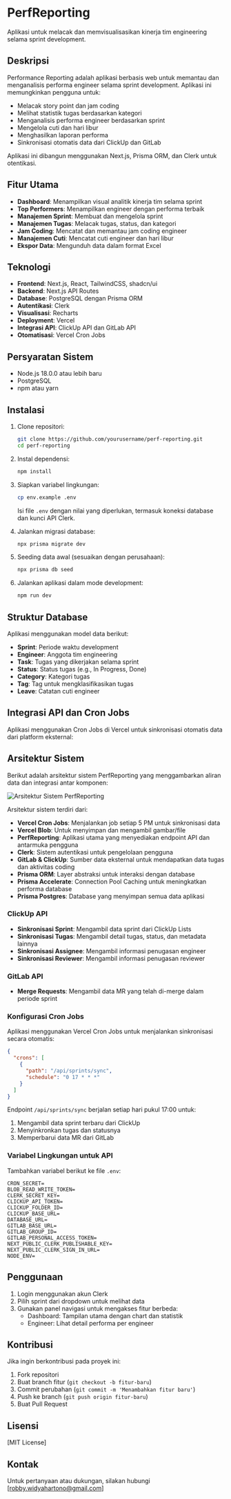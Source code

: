 # PerfReporting

Aplikasi untuk melacak dan memvisualisasikan kinerja tim engineering selama sprint development.

## Deskripsi

Performance Reporting adalah aplikasi berbasis web untuk memantau dan menganalisis performa engineer selama sprint development. Aplikasi ini memungkinkan pengguna untuk:

- Melacak story point dan jam coding
- Melihat statistik tugas berdasarkan kategori
- Menganalisis performa engineer berdasarkan sprint
- Mengelola cuti dan hari libur
- Menghasilkan laporan performa
- Sinkronisasi otomatis data dari ClickUp dan GitLab

Aplikasi ini dibangun menggunakan Next.js, Prisma ORM, dan Clerk untuk otentikasi.

## Fitur Utama

- **Dashboard**: Menampilkan visual analitik kinerja tim selama sprint
- **Top Performers**: Menampilkan engineer dengan performa terbaik
- **Manajemen Sprint**: Membuat dan mengelola sprint
- **Manajemen Tugas**: Melacak tugas, status, dan kategori
- **Jam Coding**: Mencatat dan memantau jam coding engineer
- **Manajemen Cuti**: Mencatat cuti engineer dan hari libur
- **Ekspor Data**: Mengunduh data dalam format Excel

## Teknologi

- **Frontend**: Next.js, React, TailwindCSS, shadcn/ui
- **Backend**: Next.js API Routes
- **Database**: PostgreSQL dengan Prisma ORM
- **Autentikasi**: Clerk
- **Visualisasi**: Recharts
- **Deployment**: Vercel
- **Integrasi API**: ClickUp API dan GitLab API
- **Otomatisasi**: Vercel Cron Jobs

## Persyaratan Sistem

- Node.js 18.0.0 atau lebih baru
- PostgreSQL
- npm atau yarn

## Instalasi

1. Clone repositori:

   ```bash
   git clone https://github.com/yourusername/perf-reporting.git
   cd perf-reporting
   ```

2. Instal dependensi:

   ```bash
   npm install
   ```

3. Siapkan variabel lingkungan:

   ```bash
   cp env.example .env
   ```

   Isi file `.env` dengan nilai yang diperlukan, termasuk koneksi database dan kunci API Clerk.

4. Jalankan migrasi database:

   ```bash
   npx prisma migrate dev
   ```

5. Seeding data awal (sesuaikan dengan perusahaan):

   ```bash
   npx prisma db seed
   ```

6. Jalankan aplikasi dalam mode development:
   ```bash
   npm run dev
   ```

## Struktur Database

Aplikasi menggunakan model data berikut:

- **Sprint**: Periode waktu development
- **Engineer**: Anggota tim engineering
- **Task**: Tugas yang dikerjakan selama sprint
- **Status**: Status tugas (e.g., In Progress, Done)
- **Category**: Kategori tugas
- **Tag**: Tag untuk mengklasifikasikan tugas
- **Leave**: Catatan cuti engineer

## Integrasi API dan Cron Jobs

Aplikasi menggunakan Cron Jobs di Vercel untuk sinkronisasi otomatis data dari platform eksternal:

## Arsitektur Sistem

Berikut adalah arsitektur sistem PerfReporting yang menggambarkan aliran data dan integrasi antar komponen:

![Arsitektur Sistem PerfReporting](/public/architecture.png)

Arsitektur sistem terdiri dari:

- **Vercel Cron Jobs**: Menjalankan job setiap 5 PM untuk sinkronisasi data
- **Vercel Blob**: Untuk menyimpan dan mengambil gambar/file
- **PerfReporting**: Aplikasi utama yang menyediakan endpoint API dan antarmuka pengguna
- **Clerk**: Sistem autentikasi untuk pengelolaan pengguna
- **GitLab & ClickUp**: Sumber data eksternal untuk mendapatkan data tugas dan aktivitas coding
- **Prisma ORM**: Layer abstraksi untuk interaksi dengan database
- **Prisma Accelerate**: Connection Pool Caching untuk meningkatkan performa database
- **Prisma Postgres**: Database yang menyimpan semua data aplikasi

### ClickUp API

- **Sinkronisasi Sprint**: Mengambil data sprint dari ClickUp Lists
- **Sinkronisasi Tugas**: Mengambil detail tugas, status, dan metadata lainnya
- **Sinkronisasi Assignee**: Mengambil informasi penugasan engineer
- **Sinkronisasi Reviewer**: Mengambil informasi penugasan reviewer

### GitLab API

- **Merge Requests**: Mengambil data MR yang telah di-merge dalam periode sprint

### Konfigurasi Cron Jobs

Aplikasi menggunakan Vercel Cron Jobs untuk menjalankan sinkronisasi secara otomatis:

```json
{
  "crons": [
    {
      "path": "/api/sprints/sync",
      "schedule": "0 17 * * *"
    }
  ]
}
```

Endpoint `/api/sprints/sync` berjalan setiap hari pukul 17:00 untuk:

1. Mengambil data sprint terbaru dari ClickUp
2. Menyinkronkan tugas dan statusnya
3. Memperbarui data MR dari GitLab

### Variabel Lingkungan untuk API

Tambahkan variabel berikut ke file `.env`:

```
CRON_SECRET=
BLOB_READ_WRITE_TOKEN=
CLERK_SECRET_KEY=
CLICKUP_API_TOKEN=
CLICKUP_FOLDER_ID=
CLICKUP_BASE_URL=
DATABASE_URL=
GITLAB_BASE_URL=
GITLAB_GROUP_ID=
GITLAB_PERSONAL_ACCESS_TOKEN=
NEXT_PUBLIC_CLERK_PUBLISHABLE_KEY=
NEXT_PUBLIC_CLERK_SIGN_IN_URL=
NODE_ENV=
```

## Penggunaan

1. Login menggunakan akun Clerk
2. Pilih sprint dari dropdown untuk melihat data
3. Gunakan panel navigasi untuk mengakses fitur berbeda:
   - Dashboard: Tampilan utama dengan chart dan statistik
   - Engineer: Lihat detail performa per engineer

## Kontribusi

Jika ingin berkontribusi pada proyek ini:

1. Fork repositori
2. Buat branch fitur (`git checkout -b fitur-baru`)
3. Commit perubahan (`git commit -m 'Menambahkan fitur baru'`)
4. Push ke branch (`git push origin fitur-baru`)
5. Buat Pull Request

## Lisensi

[MIT License]

## Kontak

Untuk pertanyaan atau dukungan, silakan hubungi [robby.widyahartono@gmail.com]
